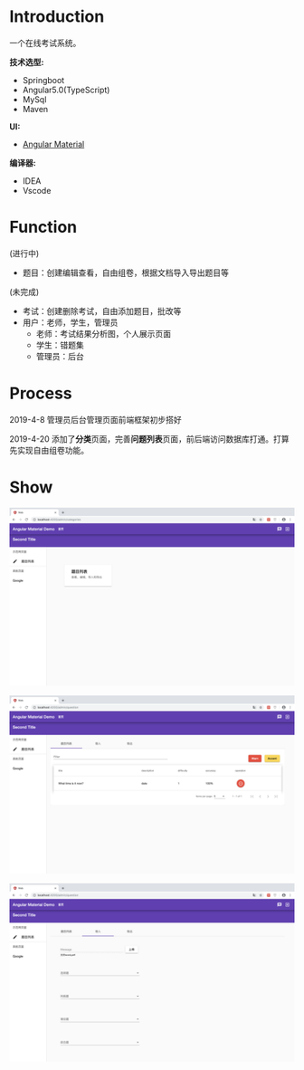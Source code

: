 # Introduction

一个在线考试系统。

**技术选型:**

- Springboot
- Angular5.0(TypeScript)
- MySql
- Maven

**UI:**

* [Angular Material](<https://material.angular.io/>)

**编译器:**

* IDEA
* Vscode

# Function

(进行中)

* 题目：创建编辑查看，自由组卷，根据文档导入导出题目等

(未完成)

* 考试：创建删除考试，自由添加题目，批改等
* 用户：老师，学生，管理员
  * 老师：考试结果分析图，个人展示页面
  * 学生：错题集
  * 管理员：后台

# Process

2019-4-8 管理员后台管理页面前端框架初步搭好

2019-4-20 添加了**分类**页面，完善**问题列表**页面，前后端访问数据库打通。打算先实现自由组卷功能。

# Show

![分类页面](<https://github.com/9plus/Saes/blob/master/picture/category-page.png>)

![题目列表](<https://github.com/9plus/Saes/blob/master/picture/question-list.png>)

![导入](<https://github.com/9plus/Saes/blob/master/picture/import-page.png>)